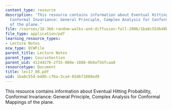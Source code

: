 ```yaml
---
content_type: resource
description: 'This resource contains information about Eventual Hitting Probability,
  Conformal Invariance: General Principle, Complex Analysis for Conformal Mappings
  of the plane.'
file: /courses/18-366-random-walks-and-diffusion-fall-2006/1ba8c55db48bcf6a3ca403d6f1088ed9_lec17_06.pdf
file_type: application/pdf
learning_resource_types:
- Lecture Notes
ocw_type: OCWFile
parent_title: Lecture Notes
parent_type: CourseSection
parent_uid: 41244276-2f55-080e-1888-0b9af56fcaa8
resourcetype: Document
title: lec17_06.pdf
uid: 1ba8c55d-b48b-cf6a-3ca4-03d6f1088ed9
---
```

This resource contains information about Eventual Hitting Probability, Conformal Invariance: General Principle, Complex Analysis for Conformal Mappings of the plane.

